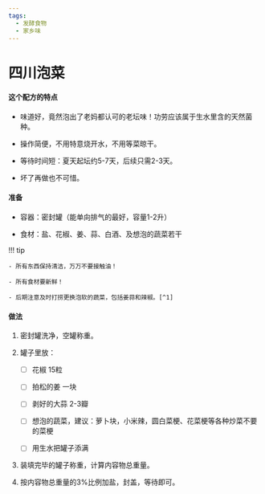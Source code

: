 ```yaml
---
tags:
  - 发酵食物
  - 家乡味
---
```

# 四川泡菜

#### 这个配方的特点

- 味道好，竟然泡出了老妈都认可的老坛味！功劳应该属于生水里含的天然菌种。

- 操作简便，不用特意烧开水，不用等菜晾干。

- 等待时间短：夏天起坛约5-7天，后续只需2-3天。

- 坏了再做也不可惜。

#### 准备

- 容器：密封罐（能单向排气的最好，容量1-2升）

- 食材：盐、花椒、姜、蒜、白酒、及想泡的蔬菜若干


!!! tip

    - 所有东西保持清洁，万万不要接触油！

    - 所有食材要新鲜！
    
    - 后期注意及时打捞更换泡软的蔬菜，包括姜蒜和辣椒。[^1]

#### 做法

1. 密封罐洗净，空罐称重。
2. 罐子里放：

	 * [ ] 花椒 15粒

	 * [ ] 拍松的姜 一块

	 * [ ] 剥好的大蒜  2-3瓣

	 * [ ] 想泡的蔬菜，建议：萝卜块，小米辣，圆白菜梗、花菜梗等各种炒菜不要的菜梗

	 * [ ] 用生水把罐子添满

3. 装填完毕的罐子称重，计算内容物总重量。
4. 按内容物总重量的3%比例加盐，封盖，等待即可。


[^1]: 参考来源：[下厨房－不易坏的四川泡菜（生水版）](https://mip.xiachufang.com/recipe/100459835/) 



